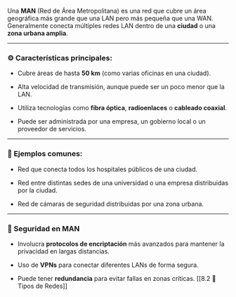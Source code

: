 Una **MAN** (Red de Área Metropolitana) es una red que cubre un área geográfica más grande que una LAN pero más pequeña que una WAN. Generalmente conecta múltiples redes LAN dentro de una **ciudad** o una **zona urbana amplia**.

---

### ⚙️ Características principales:

- Cubre áreas de hasta **50 km** (como varias oficinas en una ciudad).
    
- Alta velocidad de transmisión, aunque puede ser un poco menor que la LAN.
    
- Utiliza tecnologías como **fibra óptica**, **radioenlaces** o **cableado coaxial**.
    
- Puede ser administrada por una empresa, un gobierno local o un proveedor de servicios.
    

---

### 🔌 Ejemplos comunes:

- Red que conecta todos los hospitales públicos de una ciudad.
    
- Red entre distintas sedes de una universidad o una empresa distribuidas por la ciudad.
    
- Red de cámaras de seguridad distribuidas por una zona urbana.
    

---

### 🔐 Seguridad en MAN

- Involucra **protocolos de encriptación** más avanzados para mantener la privacidad en largas distancias.
    
- Uso de **VPNs** para conectar diferentes LANs de forma segura.
    
- Puede tener **redundancia** para evitar fallas en zonas críticas.
[[8.2 🧩 Tipos de Redes]]